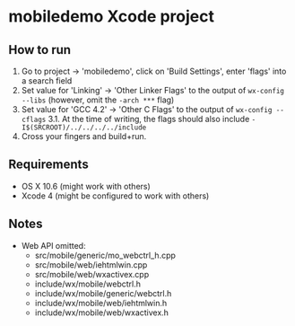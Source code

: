 mobiledemo Xcode project
========================

How to run
----------

1. Go to project -> 'mobiledemo', click on 'Build Settings', enter 'flags' into a search field
2. Set value for 'Linking' -> 'Other Linker Flags' to the output of `wx-config --libs` (however, omit the `-arch ***` flag)
3. Set value for 'GCC 4.2' -> 'Other C Flags' to the output of `wx-config --cflags`
	3.1. At the time of writing, the flags should also include `-I$(SRCROOT)/../../../../include`
4. Cross your fingers and build+run.

Requirements
------------

* OS X 10.6 (might work with others)
* Xcode 4 (might be configured to work with others)

Notes
-----

* Web API omitted:
	* src/mobile/generic/mo_webctrl_h.cpp
	* src/mobile/web/iehtmlwin.cpp
	* src/mobile/web/wxactivex.cpp
	* include/wx/mobile/webctrl.h
	* include/wx/mobile/generic/webctrl.h
	* include/wx/mobile/web/iehtmlwin.h
	* include/wx/mobile/web/wxactivex.h
